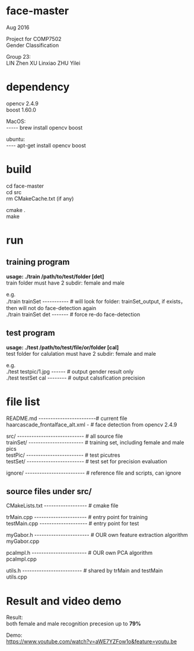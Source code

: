 # face-master
Aug 2016

Project for COMP7502  
Gender Classification  

Group 23:  
    LIN Zhen XU Linxiao ZHU Yilei  


# dependency

opencv 2.4.9 <br />
boost 1.60.0 <br />

MacOS: <br />
----- brew install opencv boost <br />

ubuntu: <br />
---- apt-get install opencv boost <br />


# build  

cd face-master <br />
cd src  <br />
rm CMakeCache.txt (if any) <br /> 

cmake . <br />
make <br />


# run

## training program  

**usage: ./train /path/to/test/folder [det]**  <br />
train folder must have 2 subdir: female and male  <br />

e.g. <br />
    ./train trainSet ----------- # will look for folder: trainSet_output, if exists，then will not do face-detection again <br />
    ./train trainSet det ------- # force re-do face-detection  <br />


## test program  

**usage: ./test /path/to/test/file/or/folder [cal]**  <br />
test folder for calulation must have 2 subdir: female and male <br />

e.g. <br />
    ./test testpic/1.jpg ------ # output gender result only  <br />
    ./test testSet cal -------- # output calssfication precision <br />
    

# file list

README.md ------------------------# current file  <br />
haarcascade_frontalface_alt.xml - # face detection from opencv 2.4.9  <br />

src/ ---------------------------- # all source file  <br />
trainSet/ ----------------------- # training set, including female and male pics <br />
testPic/ ------------------------ # test picutres <br />
testSet/ ------------------------ # test set for precision evaluation <br />

ignore/ ------------------------- # reference file and scripts, can ignore <br />


## source files under src/

CMakeLists.txt ------------------ # cmake file  <br />

trMain.cpp ---------------------- # entry point for training <br />
testMain.cpp -------------------- # entry point for test <br />

myGabor.h ----------------------- # OUR own feature extraction algorithm <br />
myGabor.cpp <br />

pcaImpl.h ----------------------- # OUR own PCA algorithm  <br />
pcaImpl.cpp <br />

utils.h ------------------------- # shared by trMain and testMain <br />
utils.cpp <br />


# Result and video demo

Result: <br />
both female and male recognition precesion up to **79%** <br />

Demo: <br />
https://www.youtube.com/watch?v=aWE7YZFow1o&feature=youtu.be <br />




